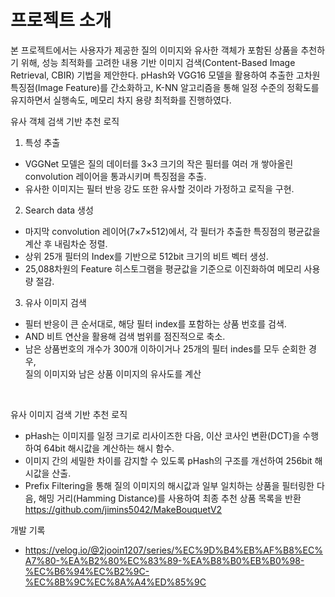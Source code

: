 # 프로젝트 소개
본 프로젝트에서는 사용자가 제공한 질의 이미지와 유사한 객체가 포함된 상품을 추천하기 위해, 성능 최적화를 고려한 내용 기반 이미지 검색(Content-Based Image Retrieval, CBIR) 기법을 제안한다.
pHash와 VGG16 모델을 활용하여 추출한 고차원  특징점(Image Feature)를 간소화하고, K-NN 알고리즘을 통해 일정 수준의 정확도를 유지하면서 실행속도, 메모리 차지 용량 최적화를 진행하였다.

유사 객체 검색 기반 추천 로직
1. 특성 추출
- VGGNet 모델은 질의 데이터를 3×3 크기의 작은 필터를 여러 개 쌓아올린 convolution 레이어을 통과시키며 특징점을 추출.
- 유사한 이미지는 필터 반응 강도 또한 유사할 것이라 가정하고 로직을 구현.

2. Search data 생성
- 마지막 convolution 레이어(7×7×512)에서, 각 필터가 추출한 특징점의 평균값을 계산 후 내림차순 정렬.
- 상위 25개 필터의 Index를 기반으로 512bit 크기의 비트 벡터 생성.
- 25,088차원의 Feature 히스토그램을 평균값을 기준으로 이진화하여 메모리 사용량 절감.

3. 유사 이미지 검색
- 필터 반응이 큰 순서대로, 해당 필터 index를 포함하는 상품 번호를 검색.
- AND 비트 연산을 활용해 검색 범위를 점진적으로 축소.
- 남은 상품번호의 개수가 300개 이하이거나 25개의 필터 indes를 모두 순회한 경우, <br>
  질의 이미지와 남은 상품 이미지의 유사도를 계산

<br>

유사 이미지 검색 기반 추천 로직
- pHash는 이미지를 일정 크기로 리사이즈한 다음, 이산 코사인 변환(DCT)을 수행하여 64bit 해시값을 계산하는 해시 함수.
- 이미지 간의 세밀한 차이를 감지할 수 있도록 pHash의 구조를 개선하여 256bit 해시값을 산출.
- Prefix Filtering을 통해 질의 이미지의 해시값과 일부 일치하는 상품을 필터링한 다음, 해밍 거리(Hamming Distance)를 사용하여 최종 추천 상품 목록을 반환
https://github.com/jimins5042/MakeBouquetV2

개발 기록
- https://velog.io/@2jooin1207/series/%EC%9D%B4%EB%AF%B8%EC%A7%80-%EA%B2%80%EC%83%89-%EA%B8%B0%EB%B0%98-%EC%B6%94%EC%B2%9C-%EC%8B%9C%EC%8A%A4%ED%85%9C

